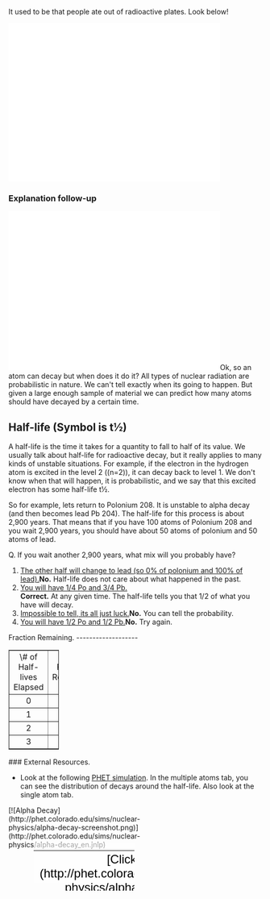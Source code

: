 It used to be that people ate out of radioactive plates. Look below!

<iframe allowfullscreen="" frameborder="0" height="315" src="//www.youtube.com/embed/mLIrk9DPXWI?rel=0" width="420"></iframe>

### Explanation follow-up

<iframe allowfullscreen="" frameborder="0" height="315" src="//www.youtube.com/embed/XaCTGiKsmMU?rel=0" width="420"></iframe>Ok, so an atom can decay but when does it do it? All types of nuclear radiation are probabilistic in nature. We can't tell exactly when its going to happen. But given a large enough sample of material we can predict how many atoms should have decayed by a certain time.

Half-life (Symbol is t½)
------------------------

A half-life is the time it takes for a quantity to fall to half of its value. We usually talk about half-life for radioactive decay, but it really applies to many kinds of unstable situations. For example, if the electron in the hydrogen atom is excited in the level 2 (\(n=2\)), it can decay back to level 1. We don't know when that will happen, it is probabilistic, and we say that this excited electron has some half-life t½.

So for example, lets return to Polonium 208. It is unstable to alpha decay (and then becomes lead Pb 204). The half-life for this process is about 2,900 years. That means that if you have 100 atoms of Polonium 208 and you wait 2,900 years, you should have about 50 atoms of polonium and 50 atoms of lead.

<div class="question">Q. If you wait another 2,900 years, what mix will you probably have?

1. [The other half will change to lead (so 0% of polonium and 100% of lead).](#)**No.** Half-life does not care about what happened in the past.
2. [You will have 1/4 Po and 3/4 Pb.](#)  
  **Correct.** At any given time. The half-life tells you that 1/2 of what you have will decay.
3. [Impossible to tell, its all just luck.](#)**No.** You can tell the probability.
4. [You will have 1/2 Po and 1/2 Pb.](#)**No.** Try again.
 
</div>Fraction Remaining.
-------------------

<table border="1" cellpadding="0" cellspacing="0" style="width: 100px;"><tbody><tr><td style="width: 1px; text-align: center;">\# of Half-lives Elapsed

 </td> <td style="width: 1px; text-align: center;">Fraction Remaining

 </td> <td style="width: 1px; text-align: center;">Percentage Remaining

 </td> </tr><tr><td style="width: 1px; text-align: center;">0

 </td> <td style="width: 1px; text-align: center; vertical-align: middle;">1/1

 </td> <td style="width: 1px;">100

 </td> </tr><tr><td style="width: 1px; text-align: center;">1

 </td> <td style="width: 1px; text-align: center;">1/2

 </td> <td style="width: 1px;">50

 </td> </tr><tr><td style="width: 1px; text-align: center;">2

 </td> <td style="width: 1px; text-align: center;">1/4

 </td> <td style="width: 1px;">25

 </td> </tr><tr><td style="width: 1px; text-align: center;">3

 </td> <td style="width: 1px; text-align: center;">1/8

 </td> <td style="width: 1px;">12\.5

 </td></tr></tbody></table>### External Resources.

- Look at the following [PHET simulation](http://phet.colorado.edu/en/simulation/alpha-decay). In the multiple atoms tab, you can see the distribution of decays around the half-life. Also look at the single atom tab.

<div style="position: relative; width: 300px; height: 225px;">[![Alpha Decay](http://phet.colorado.edu/sims/nuclear-physics/alpha-decay-screenshot.png)](http://phet.colorado.edu/sims/nuclear-physics/alpha-decay_en.jnlp)<div style="position: absolute; width: 200px; height: 80px; left: 50px; top: 72px; background-color: #FFF; opacity: 0.6; filter: alpha(opacity = 60);"> </div> <table style="position: absolute; width: 200px; height: 80px; left: 50px; top: 72px;"><tbody><tr><td style="text-align: center; color: #000; font-size: 24px; font-family: Arial,sans-serif;">[Click to Run](http://phet.colorado.edu/sims/nuclear-physics/alpha-decay_en.jnlp)</td> </tr></tbody></table></div>